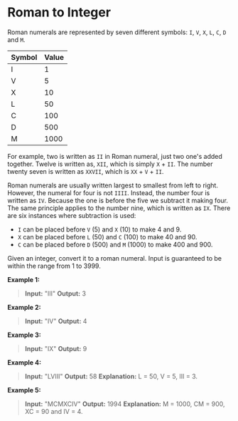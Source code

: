 # Roman to Integer
Roman numerals are represented by seven different symbols: `I`, `V`, `X`, `L`, `C`, `D` and `M`.

| Symbol | Value |
| :--    | :--   |
| I      | 1     |
| V      | 5     |
| X      | 10    |
| L      | 50    |
| C      | 100   |
| D      | 500   |
| M      | 1000  |

For example, two is written as `II` in Roman numeral, just two one's added together. Twelve is written as, `XII`, which is simply `X` + `II`. The number twenty seven is written as `XXVII`, which is `XX` + `V` + `II`.

Roman numerals are usually written largest to smallest from left to right. However, the numeral for four is not `IIII`. Instead, the number four is written as `IV`. Because the one is before the five we subtract it making four. The same principle applies to the number nine, which is written as `IX`. There are six instances where subtraction is used:

- `I` can be placed before `V` (5) and `X` (10) to make 4 and 9. 
- `X` can be placed before `L` (50) and `C` (100) to make 40 and 90. 
- `C` can be placed before `D` (500) and `M` (1000) to make 400 and 900.

Given an integer, convert it to a roman numeral. Input is guaranteed to be within the range from 1 to 3999.

**Example 1:**

>**Input:** "III"
>**Output:** 3

**Example 2:**

>**Input:** "IV"
>**Output:** 4

**Example 3:**

>**Input:** "IX"
>**Output:** 9

**Example 4:**

>**Input:** "LVIII"
>**Output:** 58
>**Explanation:** L = 50, V = 5, III = 3.

**Example 5:**

>**Input:** "MCMXCIV"
>**Output:** 1994
>**Explanation:** M = 1000, CM = 900, XC = 90 and IV = 4.
